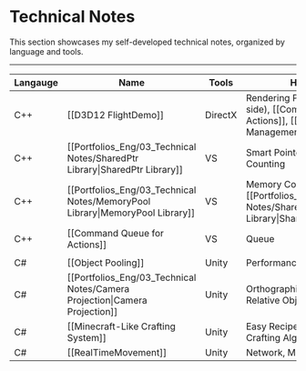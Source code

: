 # **Technical Notes**

This section showcases my self-developed technical notes, organized by language and tools.

---

| **Langauge** | **Name**                                                                     | **Tools** | **Highlight**                                                                              | **Team** | **Year** |
| ------------ | ---------------------------------------------------------------------------- | --------- | ------------------------------------------------------------------------------------------ | -------- | -------- |
| C++          | [[D3D12 FlightDemo]]                                                         | DirectX   | Rendering Pipeline (CPU-side), [[Command Queue for Actions]], [[Scene Stack Management]]   | Solo     | 2024     |
| C++          | [[Portfolios_Eng/03_Technical Notes/SharedPtr Library\|SharedPtr Library]]   | VS        | Smart Pointer, Reference Counting                                                          | Solo     | 2024     |
| C++          | [[Portfolios_Eng/03_Technical Notes/MemoryPool Library\|MemoryPool Library]] | VS        | Memory Control, [[Portfolios_Eng/03_Technical Notes/SharedPtr Library\|SharedPtr Library]] | Solo     | 2024     |
| C++          | [[Command Queue for Actions]]                                                | VS        | Queue                                                                                      | Solo     | 2024     |
|              |                                                                              |           |                                                                                            |          |          |
| C#           | [[Object Pooling]]                                                           | Unity     | Performance Optimization                                                                   | Solo     | 2023     |
| C#           | [[Portfolios_Eng/03_Technical Notes/Camera Projection\|Camera Projection]]   | Unity     | Orthographic Camera-Relative Object Setup                                                  | Solo     | 2023     |
| C#           | [[Minecraft-Like Crafting System]]                                           | Unity     | Easy Recipe Setup, Flexible Crafting Algorithm                                             | Solo     | 2023     |
| C#           | [[RealTimeMovement]]                                                         | Unity     | Network, Multiplayer                                                                       | Solo     | 2023     |
